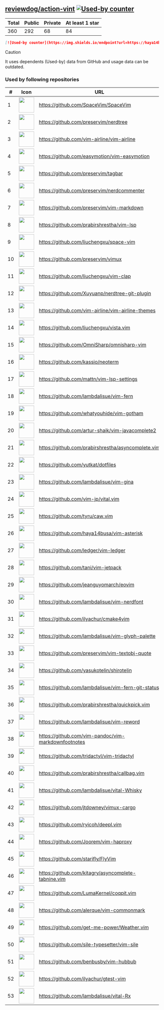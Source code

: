 





## [reviewdog/action-vint](https://github.com/reviewdog/action-vint) [![Used-by counter](https://img.shields.io/endpoint?url=https://haya14busa.github.io/github-used-by/data/reviewdog/action-vint/shieldsio.json)](https://github.com/haya14busa/github-used-by/tree/main/repo/reviewdog/action-vint)

| Total | Public | Private | At least 1 star
| ----- | ------ | ------- | ---------------
| 360 | 292 | 68 | 84 |

```md
[![Used-by counter](https://img.shields.io/endpoint?url=https://haya14busa.github.io/github-used-by/data/reviewdog/action-vint/shieldsio.json)](https://github.com/haya14busa/github-used-by/tree/main/repo/reviewdog/action-vint)
```

> [!CAUTION]
> It uses dependents (Used-by) data from GitHub and usage data can be outdated.

### Used by following repositories

| # | Icon | URL | Stars |
| -- | -- | -- | -- | 
|1|<img src="https://github.com/SpaceVim.png" width=50 height=50>|https://github.com/SpaceVim/SpaceVim|20223|
|2|<img src="https://github.com/preservim.png" width=50 height=50>|https://github.com/preservim/nerdtree|19519|
|3|<img src="https://github.com/vim-airline.png" width=50 height=50>|https://github.com/vim-airline/vim-airline|17749|
|4|<img src="https://github.com/easymotion.png" width=50 height=50>|https://github.com/easymotion/vim-easymotion|7434|
|5|<img src="https://github.com/preservim.png" width=50 height=50>|https://github.com/preservim/tagbar|6115|
|6|<img src="https://github.com/preservim.png" width=50 height=50>|https://github.com/preservim/nerdcommenter|4972|
|7|<img src="https://github.com/preservim.png" width=50 height=50>|https://github.com/preservim/vim-markdown|4667|
|8|<img src="https://github.com/prabirshrestha.png" width=50 height=50>|https://github.com/prabirshrestha/vim-lsp|3100|
|9|<img src="https://github.com/liuchengxu.png" width=50 height=50>|https://github.com/liuchengxu/space-vim|2851|
|10|<img src="https://github.com/preservim.png" width=50 height=50>|https://github.com/preservim/vimux|2203|
|11|<img src="https://github.com/liuchengxu.png" width=50 height=50>|https://github.com/liuchengxu/vim-clap|2100|
|12|<img src="https://github.com/Xuyuanp.png" width=50 height=50>|https://github.com/Xuyuanp/nerdtree-git-plugin|2081|
|13|<img src="https://github.com/vim-airline.png" width=50 height=50>|https://github.com/vim-airline/vim-airline-themes|2044|
|14|<img src="https://github.com/liuchengxu.png" width=50 height=50>|https://github.com/liuchengxu/vista.vim|1881|
|15|<img src="https://github.com/OmniSharp.png" width=50 height=50>|https://github.com/OmniSharp/omnisharp-vim|1693|
|16|<img src="https://github.com/kassio.png" width=50 height=50>|https://github.com/kassio/neoterm|1301|
|17|<img src="https://github.com/mattn.png" width=50 height=50>|https://github.com/mattn/vim-lsp-settings|1279|
|18|<img src="https://github.com/lambdalisue.png" width=50 height=50>|https://github.com/lambdalisue/vim-fern|1265|
|19|<img src="https://github.com/whatyouhide.png" width=50 height=50>|https://github.com/whatyouhide/vim-gotham|1242|
|20|<img src="https://github.com/artur-shaik.png" width=50 height=50>|https://github.com/artur-shaik/vim-javacomplete2|974|
|21|<img src="https://github.com/prabirshrestha.png" width=50 height=50>|https://github.com/prabirshrestha/asyncomplete.vim|920|
|22|<img src="https://github.com/yutkat.png" width=50 height=50>|https://github.com/yutkat/dotfiles|737|
|23|<img src="https://github.com/lambdalisue.png" width=50 height=50>|https://github.com/lambdalisue/vim-gina|689|
|24|<img src="https://github.com/vim-jp.png" width=50 height=50>|https://github.com/vim-jp/vital.vim|572|
|25|<img src="https://github.com/tyru.png" width=50 height=50>|https://github.com/tyru/caw.vim|378|
|26|<img src="https://github.com/haya14busa.png" width=50 height=50>|https://github.com/haya14busa/vim-asterisk|377|
|27|<img src="https://github.com/ledger.png" width=50 height=50>|https://github.com/ledger/vim-ledger|370|
|28|<img src="https://github.com/tani.png" width=50 height=50>|https://github.com/tani/vim-jetpack|315|
|29|<img src="https://github.com/jeanguyomarch.png" width=50 height=50>|https://github.com/jeanguyomarch/eovim|193|
|30|<img src="https://github.com/lambdalisue.png" width=50 height=50>|https://github.com/lambdalisue/vim-nerdfont|144|
|31|<img src="https://github.com/ilyachur.png" width=50 height=50>|https://github.com/ilyachur/cmake4vim|127|
|32|<img src="https://github.com/lambdalisue.png" width=50 height=50>|https://github.com/lambdalisue/vim-glyph-palette|127|
|33|<img src="https://github.com/preservim.png" width=50 height=50>|https://github.com/preservim/vim-textobj-quote|121|
|34|<img src="https://github.com/yasukotelin.png" width=50 height=50>|https://github.com/yasukotelin/shirotelin|91|
|35|<img src="https://github.com/lambdalisue.png" width=50 height=50>|https://github.com/lambdalisue/vim-fern-git-status|87|
|36|<img src="https://github.com/prabirshrestha.png" width=50 height=50>|https://github.com/prabirshrestha/quickpick.vim|77|
|37|<img src="https://github.com/lambdalisue.png" width=50 height=50>|https://github.com/lambdalisue/vim-reword|44|
|38|<img src="https://github.com/vim-pandoc.png" width=50 height=50>|https://github.com/vim-pandoc/vim-markdownfootnotes|34|
|39|<img src="https://github.com/tridactyl.png" width=50 height=50>|https://github.com/tridactyl/vim-tridactyl|32|
|40|<img src="https://github.com/prabirshrestha.png" width=50 height=50>|https://github.com/prabirshrestha/callbag.vim|28|
|41|<img src="https://github.com/lambdalisue.png" width=50 height=50>|https://github.com/lambdalisue/vital-Whisky|27|
|42|<img src="https://github.com/jtdowney.png" width=50 height=50>|https://github.com/jtdowney/vimux-cargo|24|
|43|<img src="https://github.com/ryicoh.png" width=50 height=50>|https://github.com/ryicoh/deepl.vim|23|
|44|<img src="https://github.com/Joorem.png" width=50 height=50>|https://github.com/Joorem/vim-haproxy|20|
|45|<img src="https://github.com/starifly.png" width=50 height=50>|https://github.com/starifly/FlyVim|17|
|46|<img src="https://github.com/kitagry.png" width=50 height=50>|https://github.com/kitagry/asyncomplete-tabnine.vim|13|
|47|<img src="https://github.com/LumaKernel.png" width=50 height=50>|https://github.com/LumaKernel/coqpit.vim|10|
|48|<img src="https://github.com/alerque.png" width=50 height=50>|https://github.com/alerque/vim-commonmark|9|
|49|<img src="https://github.com/get-me-power.png" width=50 height=50>|https://github.com/get-me-power/Weather.vim|8|
|50|<img src="https://github.com/sile-typesetter.png" width=50 height=50>|https://github.com/sile-typesetter/vim-sile|8|
|51|<img src="https://github.com/benbusby.png" width=50 height=50>|https://github.com/benbusby/vim-hubbub|6|
|52|<img src="https://github.com/ilyachur.png" width=50 height=50>|https://github.com/ilyachur/gtest-vim|5|
|53|<img src="https://github.com/lambdalisue.png" width=50 height=50>|https://github.com/lambdalisue/vital-Rx|5|
